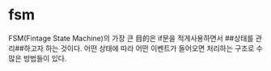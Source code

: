 # fsm
FSM(Fintage State Machine)의 가장 큰 目的은
if문을 적게사용하면서 ##상태를 관리##하고자 하는 것이다. 
어떤 상태에 따라 어떤 이벤트가 들어오면 처리하는 구조로
수많은 방법들이 있다. 
